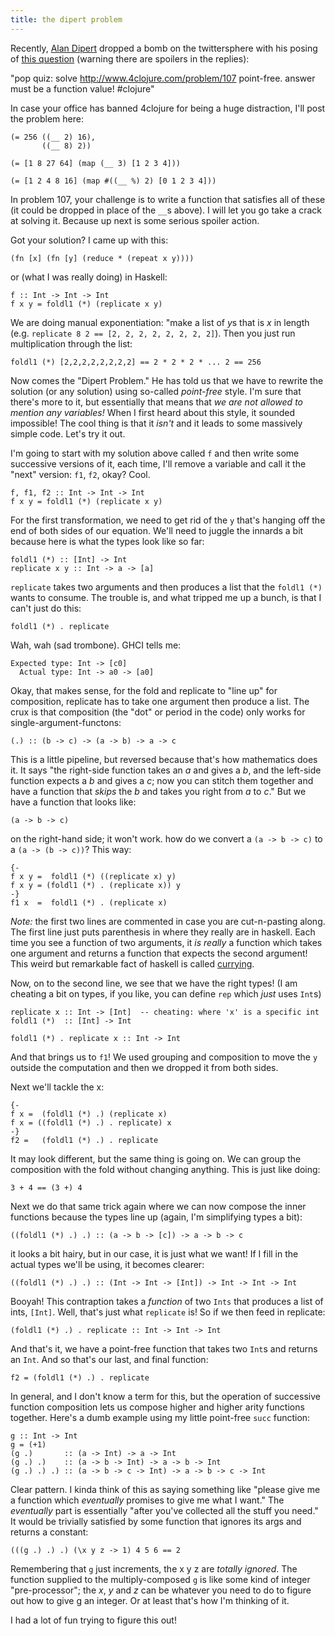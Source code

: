 ```yaml
---
title: the dipert problem
---
```



Recently, [Alan Dipert](http://alan.dipert.org/) dropped a bomb on the
twittersphere with his posing of [this question](https://twitter.com/alandipert/status/241575872937750529) (warning there are spoilers in the replies):

"pop quiz: solve <http://www.4clojure.com/problem/107> point-free.
answer must be a function value! #clojure"

In case your office has banned 4clojure for being a huge distraction,
I'll post the problem here:

    (= 256 ((__ 2) 16),
           ((__ 8) 2))

    (= [1 8 27 64] (map (__ 3) [1 2 3 4]))

    (= [1 2 4 8 16] (map #((__ %) 2) [0 1 2 3 4]))

In problem 107, your challenge is to write a function that satisfies
all of these (it could be dropped in place of the `__`s above). I will
let you go take a crack at solving it. Because up next is some serious
spoiler action.

Got your solution? I came up with this:

    (fn [x] (fn [y] (reduce * (repeat x y))))

or (what I was really doing) in Haskell:

    f :: Int -> Int -> Int
    f x y = foldl1 (*) (replicate x y)

We are doing manual exponentiation: "make a list of *y*s that is *x* in
length (e.g. `replicate 8 2 == [2, 2, 2, 2, 2, 2, 2, 2]`). Then you
just run multiplication through the list:

    foldl1 (*) [2,2,2,2,2,2,2,2] == 2 * 2 * 2 * ... 2 == 256

Now comes the "Dipert Problem." He has told us that we have to rewrite
the solution (or any solution) using so-called *point-free* style.  I'm
sure that there's more to it, but essentially that means that *we are
not allowed to mention any variables!* When I first heard about this
style, it sounded impossible! The cool thing is that it *isn't* and it
leads to some massively simple code. Let's try it out.

I'm going to start with my solution above called `f` and then write
some successive versions of it, each time, I'll remove a variable and
call it the "next" version: `f1`, `f2`, okay? Cool.

    f, f1, f2 :: Int -> Int -> Int
    f x y = foldl1 (*) (replicate x y)

For the first transformation, we need to get rid of the `y` that's
hanging off the end of both sides of our equation. We'll need to juggle
the innards a bit because here is what the types look like so far:

    foldl1 (*) :: [Int] -> Int
    replicate x y :: Int -> a -> [a]

`replicate` takes two arguments and then produces a list that the
`foldl1 (*)` wants to consume. The trouble is, and what tripped me up a
bunch, is that I can't just do this:

    foldl1 (*) . replicate

Wah, wah (sad trombone). GHCI tells me:

    Expected type: Int -> [c0]
      Actual type: Int -> a0 -> [a0]

Okay, that makes sense, for the fold and replicate to "line up" for
composition, replicate has to take one argument then produce a list.
The crux is that composition (the "dot" or period in the code) only
works for single-argument-functons:

    (.) :: (b -> c) -> (a -> b) -> a -> c

This is a little pipeline, but reversed because that's how mathematics
does it. It says "the right-side function takes an *a* and gives a *b*,
and the left-side function expects a *b* and gives a *c*; now you can
stitch them together and have a function that *skips* the *b* and
takes you right from *a* to *c*." But we have a function that looks like:

    (a -> b -> c)

on the right-hand side; it won't work. how do we convert a `(a -> b ->
c)` to a `(a -> (b -> c))`? This way:

    {-
    f x y =  foldl1 (*) ((replicate x) y)
    f x y = (foldl1 (*) . (replicate x)) y
    -}
    f1 x  =  foldl1 (*) . (replicate x)

*Note:* the first two lines are commented in case you are cut-n-pasting
along. The first line just puts parenthesis in where they really are in
haskell. Each time you see a function of two arguments, it *is really*
a function which takes one argument and returns a function that expects
the second argument! This weird but remarkable fact of haskell is
called [currying](http://www.haskell.org/haskellwiki/Currying).

Now, on to the second line, we see that we have the right types! (I am
cheating a bit on types, if you like, you can define `rep` which *just*
uses `Int`s)

    replicate x :: Int -> [Int]  -- cheating: where 'x' is a specific int
    foldl1 (*)  :: [Int] -> Int

    foldl1 (*) . replicate x :: Int -> Int

And that brings us to `f1`! We used grouping and composition to move
the `y` outside the computation and then we dropped it from both sides.

Next we'll tackle the x:

    {-
    f x =  (foldl1 (*) .) (replicate x)
    f x = ((foldl1 (*) .) . replicate) x
    -}
    f2 =   (foldl1 (*) .) . replicate

It may look different, but the same thing is going on. We can group the
composition with the fold without changing anything. This is just like
doing:

    3 + 4 == (3 +) 4

Next we do that same trick again where we can now compose the inner
functions because the types line up (again, I'm simplifying types a
bit):

    ((foldl1 (*) .) .) :: (a -> b -> [c]) -> a -> b -> c

it looks a bit hairy, but in our case, it is just what we want! If I
fill in the actual types we'll be using, it becomes clearer:

    ((foldl1 (*) .) .) :: (Int -> Int -> [Int]) -> Int -> Int -> Int

Booyah! This contraption takes a *function* of two `Ints` that produces
a list of ints, `[Int]`. Well, that's just what `replicate` is! So if
we then feed in replicate:

    (foldl1 (*) .) . replicate :: Int -> Int -> Int

And that's it, we have a point-free function that takes two `Int`s and
returns an `Int`. And so that's our last, and final function:

    f2 = (foldl1 (*) .) . replicate

In general, and I don't know a term for this, but the operation of
successive function composition lets us compose higher and higher arity
functions together. Here's a dumb example using my little point-free `succ`
function:

    g :: Int -> Int
    g = (+1)
    (g .)       :: (a -> Int) -> a -> Int
    (g .) .)    :: (a -> b -> Int) -> a -> b -> Int
    (g .) .) .) :: (a -> b -> c -> Int) -> a -> b -> c -> Int

Clear pattern. I kinda think of this as saying something like "please
give me a function which *eventually* promises to give me what I want."
The *eventually* part is essentially "after you've collected all the
stuff you need." It would be trivially satisfied by some function that
ignores its args and returns a constant:

    (((g .) .) .) (\x y z -> 1) 4 5 6 == 2

Remembering that `g` just increments, the x y z are *totally ignored*.
The function supplied to the multiply-composed `g` is like some kind of
integer "pre-processor"; the *x*, *y* and *z* can be whatever you need
to do to figure out how to give g an integer. Or at least that's how
I'm thinking of it.

I had a lot of fun trying to figure this out!
